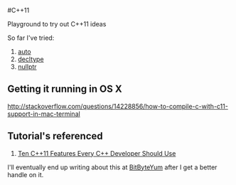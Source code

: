 #C++11

Playground to try out C++11 ideas

So far I've tried:

1. [auto](http://stackoverflow.com/questions/8542873/c11-auto-semantics)
2. [decltype](http://en.wikipedia.org/wiki/Decltype)
3. [nullptr](http://stackoverflow.com/questions/13816385/what-are-the-advantages-of-using-nullptr)

## Getting it running in OS X

http://stackoverflow.com/questions/14228856/how-to-compile-c-with-c11-support-in-mac-terminal


## Tutorial's referenced

1. [Ten C++11 Features Every C++ Developer Should Use](http://www.codeproject.com/Articles/570638/Ten-Cplusplus11-Features-Every-Cplusplus-Developer)

I'll eventually end up writing about this at [BitByteYum](http://bitByteYum.com) after I get a better handle on it.